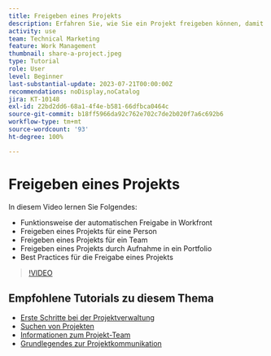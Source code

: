 ```yaml
---
title: Freigeben eines Projekts
description: Erfahren Sie, wie Sie ein Projekt freigeben können, damit Stakeholder und andere, die an dem Projekt interessiert sind, Einblick in die mithilfe von [!DNL  Workfront]geleistete Arbeit erhalten können.
activity: use
team: Technical Marketing
feature: Work Management
thumbnail: share-a-project.jpeg
type: Tutorial
role: User
level: Beginner
last-substantial-update: 2023-07-21T00:00:00Z
recommendations: noDisplay,noCatalog
jira: KT-10148
exl-id: 22bd2dd6-68a1-4f4e-b581-66dfbca0464c
source-git-commit: b18ff5966da92c762e702c7de2b020f7a6c692b6
workflow-type: tm+mt
source-wordcount: '93'
ht-degree: 100%

---
```


# Freigeben eines Projekts

In diesem Video lernen Sie Folgendes:

* Funktionsweise der automatischen Freigabe in Workfront
* Freigeben eines Projekts für eine Person
* Freigeben eines Projekts für ein Team
* Freigeben eines Projekts durch Aufnahme in ein Portfolio
* Best Practices für die Freigabe eines Projekts

>[!VIDEO](https://video.tv.adobe.com/v/3418904/?quality=12&learn=on)

## Empfohlene Tutorials zu diesem Thema

* [Erste Schritte bei der Projektverwaltung](/help/manage-work/projects/getting-started-manage-a-project.md)
* [Suchen von Projekten](/help/manage-work/projects/find-projects.md)
* [Informationen zum Projekt-Team](/help/manage-work/projects/understand-the-project-team.md)
* [Grundlegendes zur Projektkommunikation](/help/manage-work/projects/understand-project-communication.md)

